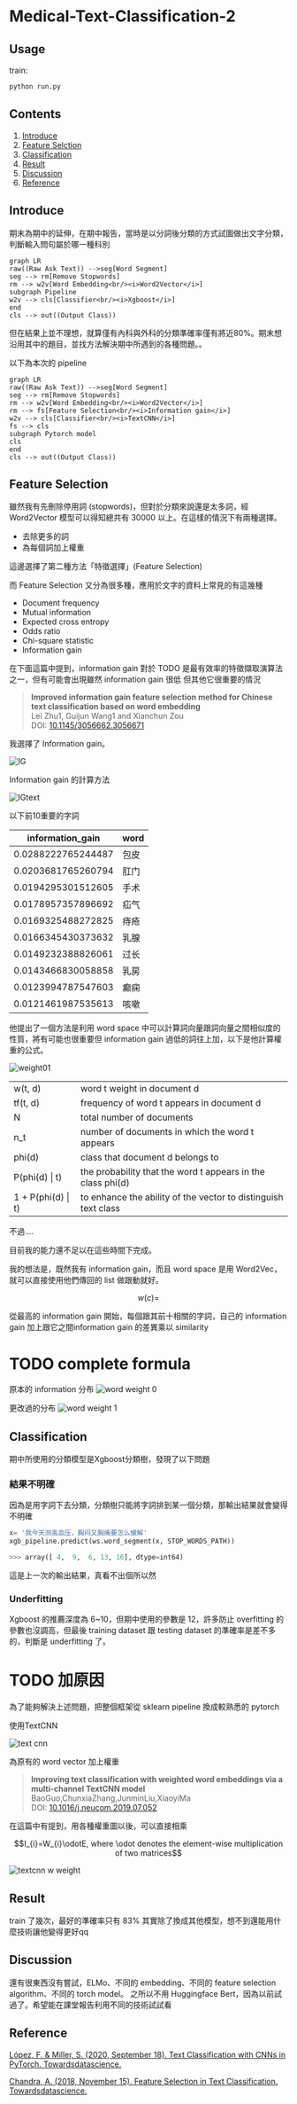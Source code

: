 # Medical-Text-Classification-2

## **Usage**

train:

```bash
python run.py
```

## **Contents**

1. [Introduce](#introduce)
2. [Feature Selction](#feature-selection)
3. [Classification](#classification)
4. [Result](#result)
5. [Discussion](#discussion)
6. [Reference](#reference)

## **Introduce**

期末為期中的延伸，在期中報告，當時是以分詞後分類的方式試圖做出文字分類，判斷輸入問句屬於哪一種科別

``` mermaid
graph LR
raw((Raw Ask Text)) -->seg[Word Segment] 
seg --> rm[Remove Stopwords]
rm --> w2v[Word Embedding<br/><i>Word2Vector</i>]
subgraph Pipeline
w2v --> cls[Classifier<br/><i>Xgboost</i>]
end
cls --> out((Output Class))
```

但在結果上並不理想，就算僅有內科與外科的分類準確率僅有將近80%。期末想沿用其中的題目，並找方法解決期中所遇到的各種問題。。

以下為本次的 pipeline

``` mermaid
graph LR
raw((Raw Ask Text)) -->seg[Word Segment] 
seg --> rm[Remove Stopwords]
rm --> w2v[Word Embedding<br/><i>Word2Vector</i>]
rm --> fs[Feature Selection<br/><i>Information gain</i>]
w2v --> cls[Classifier<br/><i>TextCNN</i>]
fs --> cls
subgraph Pytorch model
cls
end
cls --> out((Output Class))
```

## **Feature Selection**

雖然我有先刪除停用詞 (stopwords)，但對於分類來說還是太多詞，經 Word2Vector 模型可以得知總共有 30000 以上。在這樣的情況下有兩種選擇。

- 去除更多的詞
- 為每個詞加上權重

這邊選擇了第二種方法「特徵選擇」(Feature Selection)

而 Feature Selection 又分為很多種，應用於文字的資料上常見的有這幾種

- Document frequency
- Mutual information
- Expected cross entropy
- Odds ratio
- Chi-square statistic
- Information gain

在下面這篇中提到，information gain 對於 TODO 是最有效率的特徵擷取演算法之一，但有可能會出現雖然 information gain 很低 但其他它很重要的情況

> **Improved information gain feature selection method for Chinese text classification based on word embedding**\
> Lei Zhu1, Guijun Wang1 and Xianchun Zou\
> DOI: [10.1145/3056662.3056671](https://10.1145/3056662.3056671)

我選擇了 Information gain。

![IG](https://i.stack.imgur.com/ooDtt.png)

Information gain 的計算方法

![IGtext](https://i.stack.imgur.com/Al4bp.png)

以下前10重要的字詞

information_gain|word
---|---
0.0288222765244487|包皮
0.0203681765260794|肛门
0.0194295301512605|手术
0.0178957357896692|疝气
0.0169325488272825|痔疮
0.0166345430373632|乳腺
0.0149232388826061|过长
0.0143466830058858|乳房
0.0123994787547603|癫痫
0.0121461987535613|咳嗽

他提出了一個方法是利用 word space 中可以計算詞向量跟詞向量之間相似度的性質，將有可能也很重要但 information gain 過低的詞往上加，以下是他計算權重的公式。

![weight01](https://cdn.discordapp.com/attachments/747728438814703616/988419415114666054/unknown.png)

|||
---|---
w(t, d)|word t weight in document d
tf(t, d)|frequency of word t appears in document d
N|total number of documents
n_t|number of documents in which the word t appears
phi(d)|class that document d belongs to
P(phi(d) \| t)|the probability that the word t appears in the class phi(d)
1 + P(phi(d) \| t)|to enhance the ability of the vector to distinguish text class

不過....

目前我的能力還不足以在這些時間下完成。

我的想法是，既然我有 information gain，而且 word space 是用 Word2Vec，就可以直接使用他們傳回的 list 做跟動就好。

```math
w(c)= 
```

從最高的 information gain 開始，每個跟其前十相關的字詞，自己的 information gain 加上跟它之間information gain 的差異乘以 similarity

# TODO complete formula

原本的 information 分布
![word weight 0](https://cdn.discordapp.com/attachments/747728438814703616/989412309376040980/2022-06-21_094952.png)

更改過的分布
![word weight 1](https://cdn.discordapp.com/attachments/747728438814703616/989412013497270282/weight222341341.png)

## **Classification**

期中所使用的分類模型是Xgboost分類樹，發現了以下問題

### **結果不明確**

因為是用字詞下去分類，分類樹只能將字詞排到某一個分類，那輸出結果就會變得不明確

```python
x= '我今天测高血压，胸闷又胸痛要怎么缓解'
xgb_pipeline.predict(ws.word_segment(x, STOP_WORDS_PATH))

>>> array([ 4,  9,  6, 13, 16], dtype=int64)
```

這是上一次的輸出結果，真看不出個所以然

### **Underfitting**

Xgboost 的推薦深度為 6~10，但期中使用的參數是 12，許多防止 overfitting 的參數也沒調高，但最後 training dataset 跟 testing dataset 的準確率是差不多的，判斷是 underfitting 了。

# TODO 加原因

為了能夠解決上述問題，把整個框架從 sklearn pipeline 換成較熟悉的 pytorch

使用TextCNN

![text cnn](https://miro.medium.com/max/1400/1*51dkqMhE21qKtzkEwl5PqA.jpeg)

為原有的 word vector 加上權重

> **Improving text classification with weighted word embeddings via a multi-channel TextCNN model**\
> BaoGuo,ChunxiaZhang,JunminLiu,XiaoyiMa\
> DOI: [10.1016/j.neucom.2019.07.052](https://10.1016/j.neucom.2019.07.052)

在這篇中有提到，用各種權重圖以後，可以直接相乘

```math
I_{i}=W_{i}\odotE, where \odot denotes the element-wise multiplication of two matrices
```

![textcnn w weight](https://cdn.discordapp.com/attachments/747728438814703616/989415319598678067/unknown.png)

## Result

train 了幾次，最好的準確率只有 83%
其實除了換成其他模型，想不到還能用什麼技術讓他變得更好qq

## Discussion

還有很東西沒有嘗試，ELMo、不同的 embedding、不同的 feature selection algorithm、不同的 torch model。
之所以不用 Huggingface Bert，因為以前試過了。希望能在課堂報告利用不同的技術試試看

## Reference

[López, F. & Miller, S. (2020, September 18). Text Classification with CNNs in PyTorch. Towardsdatascience.](https://towardsdatascience.com/text-classification-with-cnns-in-pytorch-1113df31e79f)

[Chandra, A. (2018, November 15). Feature Selection in Text Classification. Towardsdatascience.](https://towardsdatascience.com/feature-selection-on-text-classification-1b86879f548e)
